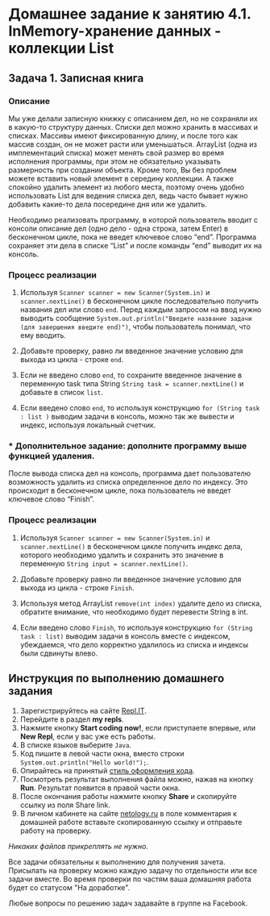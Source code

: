 Домашнее задание к занятию 4.1. InMemory-хранение данных - коллекции List
==

## Задача 1. Записная книга
### Описание
Мы уже делали записную книжку с описанием дел, но не сохраняли их в какую-то структуру данных. Списки дел можно хранить в 
массивах и списках. Массивы имеют фиксированную длину, и после того как массив создан, он не может расти или уменьшаться. 
ArrayList (одна из имплементаций списка) может менять свой размер во время исполнения программы, при этом не обязательно указывать размерность 
при создании объекта. Кроме того, Вы без проблем можете вставить новый элемент в середину коллекции. 
А также спокойно удалить элемент из любого места, поэтому очень удобно использовать List для ведения списка дел, ведь
часто бывает нужно добавить какие-то дела посередине дня или же удалить.

Необходимо реализовать программу, в которой пользователь вводит с консоли описание дел (одно дело - одна строка, затем Enter) в бесконечном цикле, 
пока не введет ключевое слово “end”.  Программа сохраняет эти дела в списке “List” и после команды “end” выводит их на консоль.

### Процесс реализации

1. Используя `Scanner scanner = new Scanner(System.in)` и `scanner.nextLine()` в бесконечном цикле последовательно получить 
названия дел или слово `end`. 
Перед каждым запросом на ввод нужно выводить сообщение `System.out.println("Введите название задачи (для завершения введите end)")`, чтобы пользователь понимал, что ему вводить.

2. Добавьте проверку, равно ли введенное значение условию для выхода из цикла - строке `end`.

3. Если не введено слово `end`, то сохраните введенное значение в переменную task типа String `String task = scanner.nextLine()` и добавьте в список `list`.

4. Если введено слово `end`, то используя конструкцию `for (String task : list )` выводим задачи в консоль, можно так же вывести и индекс, иcпользуя локальный счетчик.



### * Дополнительное задание: дополните программу выше функцией удаления. 

После вывода списка дел на консоль, программа дает пользователю возможность удалить из списка определенное дело по индексу. 
Это происходит в бесконечном цикле, пока пользователь не введет ключевое слово “Finish”.

### Процесс реализации

1. Используя `Scanner scanner = new Scanner(System.in)` и `scanner.nextLine()` в бесконечном цикле получить 
   индекс дела, которого необходимо удалить и сохранить это значение в переменную `String input = scanner.nextLine()`. 

2. Добавьте проверку равно ли введенное значение условию для выхода из цикла - строке `Finish`.

3. Используя метод ArrayList `remove(int index)` удалите дело из списка, обратите внимание, что необходимо будет перевести String в int.

4. Если введено слово `Finish`, то используя конструкцию `for (String task : list)` выводим задачи в консоль вместе с индексом, убеждаемся, что дело корректно удалилось из списка и индексы были сдвинуты влево.

## Инструкция по выполнению домашнего задания

1. Зарегистрируйтесь на сайте [Repl.IT](http://repl.it/).
2. Перейдите в раздел **my repls**.
3. Нажмите кнопку **Start coding now!**, если приступаете впервые, или **New Repl**, если у вас уже есть работы.
4. В списке языков выберите `Java`.
5. Код пишите в левой части окна, вместо строки `System.out.println("Hello world!");`.
6. Опирайтесь на принятый [стиль оформления кода](https://github.com/netology-code/codestyle/blob/master/java/README.md).
7. Посмотреть результат выполнения файла можно, нажав на кнопку **Run**. Результат появится в правой части окна.
8. После окончания работы нажмите кнопку **Share** и скопируйте ссылку из поля Share link.
9. В личном кабинете на сайте [netology.ru](http://netology.ru/) в поле комментария к домашней работе вставьте скопированную ссылку и отправьте работу на проверку.

*Никаких файлов прикреплять не нужно.*

Все задачи обязательны к выполнению для получения зачета. Присылать на проверку можно каждую задачу по отдельности или все задачи вместе. Во время проверки по частям ваша домашняя работа будет со статусом "На доработке".

Любые вопросы по решению задач задавайте в группе на Facebook.



